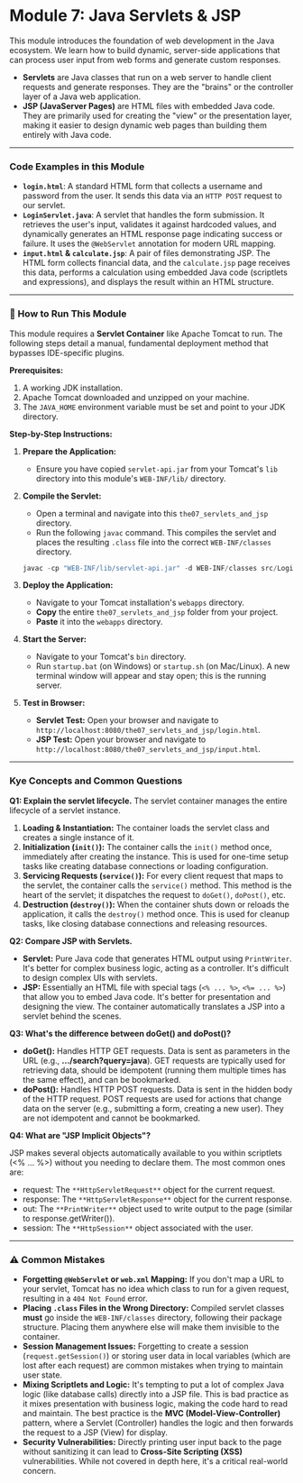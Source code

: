 # Module 7: Java Servlets & JSP

This module introduces the foundation of web development in the Java ecosystem. We learn how to build dynamic, server-side applications that can process user input from web forms and generate custom responses.

- **Servlets** are Java classes that run on a web server to handle client requests and generate responses. They are the "brains" or the controller layer of a Java web application.
- **JSP (JavaServer Pages)** are HTML files with embedded Java code. They are primarily used for creating the "view" or the presentation layer, making it easier to design dynamic web pages than building them entirely with Java code.

---

### Code Examples in this Module

- **`login.html`**: A standard HTML form that collects a username and password from the user. It sends this data via an `HTTP POST` request to our servlet.
- **`LoginServlet.java`**: A servlet that handles the form submission. It retrieves the user's input, validates it against hardcoded values, and dynamically generates an HTML response page indicating success or failure. It uses the `@WebServlet` annotation for modern URL mapping.
- **`input.html` & `calculate.jsp`**: A pair of files demonstrating JSP. The HTML form collects financial data, and the `calculate.jsp` page receives this data, performs a calculation using embedded Java code (scriptlets and expressions), and displays the result within an HTML structure.

---

### 🚀 How to Run This Module

This module requires a **Servlet Container** like Apache Tomcat to run. The following steps detail a manual, fundamental deployment method that bypasses IDE-specific plugins.

**Prerequisites:**

1.  A working JDK installation.
2.  Apache Tomcat downloaded and unzipped on your machine.
3.  The `JAVA_HOME` environment variable must be set and point to your JDK directory.

**Step-by-Step Instructions:**

1.  **Prepare the Application:**

    - Ensure you have copied `servlet-api.jar` from your Tomcat's `lib` directory into this module's `WEB-INF/lib/` directory.

2.  **Compile the Servlet:**

    - Open a terminal and navigate into this `the07_servlets_and_jsp` directory.
    - Run the following `javac` command. This compiles the servlet and places the resulting `.class` file into the correct `WEB-INF/classes` directory.

    ```powershell
    javac -cp "WEB-INF/lib/servlet-api.jar" -d WEB-INF/classes src/LoginServlet.java
    ```

3.  **Deploy the Application:**

    - Navigate to your Tomcat installation's `webapps` directory.
    - **Copy** the entire `the07_servlets_and_jsp` folder from your project.
    - **Paste** it into the `webapps` directory.

4.  **Start the Server:**

    - Navigate to your Tomcat's `bin` directory.
    - Run `startup.bat` (on Windows) or `startup.sh` (on Mac/Linux). A new terminal window will appear and stay open; this is the running server.

5.  **Test in Browser:**
    - **Servlet Test:** Open your browser and navigate to `http://localhost:8080/the07_servlets_and_jsp/login.html`.
    - **JSP Test:** Open your browser and navigate to `http://localhost:8080/the07_servlets_and_jsp/input.html`.

---

### Kye Concepts and Common Questions

**Q1: Explain the servlet lifecycle.**
The servlet container manages the entire lifecycle of a servlet instance.

1.  **Loading & Instantiation:** The container loads the servlet class and creates a single instance of it.
2.  **Initialization (`init()`):** The container calls the `init()` method once, immediately after creating the instance. This is used for one-time setup tasks like creating database connections or loading configuration.
3.  **Servicing Requests (`service()`):** For every client request that maps to the servlet, the container calls the `service()` method. This method is the heart of the servlet; it dispatches the request to `doGet()`, `doPost()`, etc.
4.  **Destruction (`destroy()`):** When the container shuts down or reloads the application, it calls the `destroy()` method once. This is used for cleanup tasks, like closing database connections and releasing resources.

**Q2: Compare JSP with Servlets.**

- **Servlet:** Pure Java code that generates HTML output using `PrintWriter`. It's better for complex business logic, acting as a controller. It's difficult to design complex UIs with servlets.
- **JSP:** Essentially an HTML file with special tags (`<% ... %>`, `<%= ... %>`) that allow you to embed Java code. It's better for presentation and designing the view. The container automatically translates a JSP into a servlet behind the scenes.

**Q3: What's the difference between doGet() and doPost()?**

- **doGet():** Handles HTTP GET requests. Data is sent as parameters in the URL (e.g., **.../search?query=java**). GET requests are typically used for retrieving data, should be idempotent (running them multiple times has the same effect), and can be bookmarked.
- **doPost():** Handles HTTP POST requests. Data is sent in the hidden body of the HTTP request. POST requests are used for actions that change data on the server (e.g., submitting a form, creating a new user). They are not idempotent and cannot be bookmarked.

**Q4: What are "JSP Implicit Objects"?**

JSP makes several objects automatically available to you within scriptlets (<% ... %>) without you needing to declare them. The most common ones are:

- request: The `**HttpServletRequest**` object for the current request.
- response: The `**HttpServletResponse**` object for the current response.
- out: The `**PrintWriter**` object used to write output to the page (similar to response.getWriter()).
- session: The `**HttpSession**` object associated with the user.

---

### ⚠️ Common Mistakes

- **Forgetting `@WebServlet` or `web.xml` Mapping:** If you don't map a URL to your servlet, Tomcat has no idea which class to run for a given request, resulting in a `404 Not Found` error.
- **Placing `.class` Files in the Wrong Directory:** Compiled servlet classes **must** go inside the `WEB-INF/classes` directory, following their package structure. Placing them anywhere else will make them invisible to the container.
- **Session Management Issues:** Forgetting to create a session (`request.getSession()`) or storing user data in local variables (which are lost after each request) are common mistakes when trying to maintain user state.
- **Mixing Scriptlets and Logic:** It's tempting to put a lot of complex Java logic (like database calls) directly into a JSP file. This is bad practice as it mixes presentation with business logic, making the code hard to read and maintain. The best practice is the **MVC (Model-View-Controller)** pattern, where a Servlet (Controller) handles the logic and then forwards the request to a JSP (View) for display.
- **Security Vulnerabilities:** Directly printing user input back to the page without sanitizing it can lead to **Cross-Site Scripting (XSS)** vulnerabilities. While not covered in depth here, it's a critical real-world concern.
